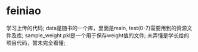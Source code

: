 # feiniao
学习上传的代码;
data是随书的一个库，里面是main, test(0-7)需要用到的资源文件及库;
sample_weight.pkl是一个用于保存weight值的文件;
未弄懂是学长给的项目代码，暂未完全看懂;
